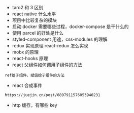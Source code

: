 - taro2 和 3 区别
- react native 什么水平
- 项目中比较复杂的模块
- 启动 docker 需要哪些过程，docker-compose 是干什么的
- 使用 parcel 的好处是什么
- styled-component 用途，css-modules 的理解
- redux 实现原理 react-redux 怎么实现
- mobx 的原理
- react-hooks 原理
- react 父组件如何调用子组件的方法

```
ref给子组件，赋值给子组件的方法
```

- react 合成事件

```
https://juejin.cn/post/6897911576053940231
```

- http 缓存，有哪些 key
